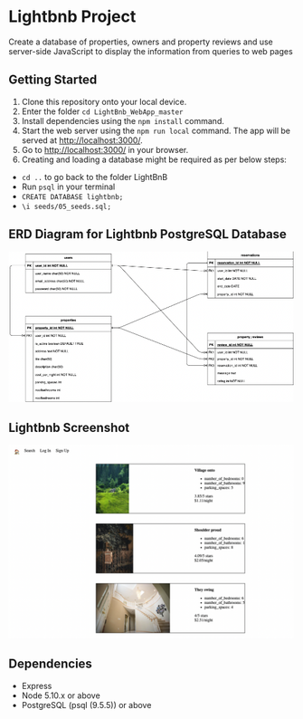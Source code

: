 # Lightbnb Project

Create a database of properties, owners and property reviews and use server-side JavaScript to display the information from queries to web pages

## Getting Started

1. Clone this repository onto your local device.
2. Enter the folder `cd LightBnb_WebApp_master`
3. Install dependencies using the `npm install` command.
3. Start the web server using the `npm run local` command. The app will be served at <http://localhost:3000/>.
4. Go to <http://localhost:3000/> in your browser.
5. Creating and loading a database might be required as per below steps:
- `cd ..` to go back to the folder LightBnB
- Run `psql` in your terminal
- `CREATE DATABASE lightbnb;`
- `\i seeds/05_seeds.sql;`


## ERD Diagram for Lightbnb PostgreSQL Database
![ERD](images/Lightbnb_ERD.png)

## Lightbnb Screenshot
![ERD](images/ScreenShot.png)

## Dependencies

- Express
- Node 5.10.x or above
- PostgreSQL (psql (9.5.5)) or above